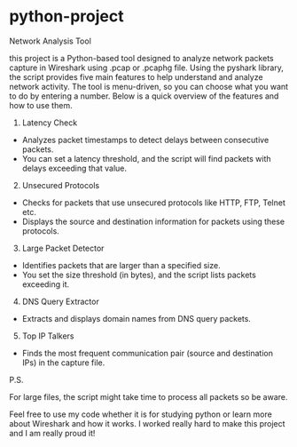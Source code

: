 # python-project

Network Analysis Tool

this project is a Python-based tool designed to analyze network packets capture in Wireshark using .pcap or .pcaphg file. Using the pyshark library, the script provides five main features to help understand and analyze network activity. The tool is menu-driven, so you can choose what you want to do by entering a number. Below is a quick overview of the features and how to use them.


1. Latency Check

- Analyzes packet timestamps to detect delays between consecutive packets.
- You can set a latency threshold, and the script will find packets with delays exceeding that value.

2. Unsecured Protocols

- Checks for packets that use unsecured protocols like HTTP, FTP, Telnet etc.
- Displays the source and destination information for packets using these protocols.

3. Large Packet Detector

- Identifies packets that are larger than a specified size.
- You set the size threshold (in bytes), and the script lists packets exceeding it.

4. DNS Query Extractor

- Extracts and displays domain names from DNS query packets.

5. Top IP Talkers

- Finds the most frequent communication pair (source and destination IPs) in the capture file.


P.S.

For large files, the script might take time to process all packets so be aware. 

Feel free to use my code whether it is for studying python or learn more about Wireshark and how it works. I worked really hard to make this project and I am really proud it!